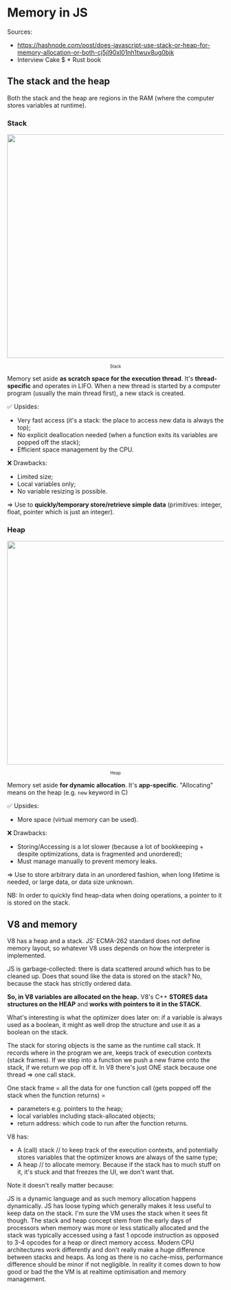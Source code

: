 # Memory in JS

Sources:

* https://hashnode.com/post/does-javascript-use-stack-or-heap-for-memory-allocation-or-both-cj5jl90xl01nh1twuv8ug0bjk
* Interview Cake
$ * Rust book

## The stack and the heap

Both the stack and the heap are regions in the RAM (where the computer stores variables at runtime).

### Stack

<p align="center">
<img width="520" src="https://images-na.ssl-images-amazon.com/images/I/71Ap7cgEglL._SX466_.jpg">  
  <div align="center"><sub><sup>Stack</sup></sub></div>
</p>

Memory set aside **as scratch space for the execution thread**.
It's **thread-specific** and operates in LIFO. When a new thread is started by a computer program (usually the main thread first), a new stack is created.

✅ Upsides:

* Very fast access (it's a stack: the place to access new data is always the top);
* No explicit deallocation needed (when a function exits its variables are popped off the stack);
* Efficient space management by the CPU.

❌ Drawbacks:

* Limited size;
* Local variables only;
* No variable resizing is possible.

=> Use to **quickly/temporary store/retrieve simple data** (primitives: integer, float, pointer which is just an integer).

### Heap

<p align="center">
<img width="520" src="https://www.google.com/url?sa=i&source=images&cd=&ved=2ahUKEwjksYLht_7mAhUMCxoKHejACUEQjRx6BAgBEAQ&url=https%3A%2F%2Fwww.masterfile.com%2Fsearch%2Fen%2Fpaper%2Bdump&psig=AOvVaw26zqku0CtE08UZGMOTYFNR&ust=1578931332460627">  
  <div align="center"><sub><sup>Heap</sup></sub></div>
</p>

Memory set aside **for dynamic allocation**.
It's **app-specific**. "Allocating" means on the heap (e.g. `new` keyword in C)

✅ Upsides:

* More space (virtual memory can be used).

❌ Drawbacks:

* Storing/Accessing is a lot slower (because a lot of bookkeeping + despite optimizations, data is fragmented and unordered);
* Must manage manually to prevent memory leaks.

=> Use to store arbitrary data in an unordered fashion, when long lifetime is needed, or large data, or data size unknown.

NB: In order to quickly find heap-data when doing operations, a pointer to it is stored on the stack.

## V8 and memory

V8 has a heap and a stack.
JS' ECMA-262 standard does not define memory layout, so whatever V8 uses depends on how the interpreter is implemented.

JS is garbage-collected: there is data scattered around which has to be cleaned up. Does that sound like the data is stored on the stack? No, because the stack has strictly ordered data.

**So, in V8 variables are allocated on the heap.**
V8's C++ **STORES data structures on the HEAP** and **works with pointers to it in the STACK**.

What's interesting is what the optimizer does later on: if a variable is always used as a boolean, it might as well drop the structure and use it as a boolean on the stack.

The stack for storing objects is the same as the runtime call stack. It records where in the program we are, keeps track of execution contexts (stack frames). If we step into a function we push a new frame onto the stack, if we return we pop off it. In V8 there's just ONE stack because one thread => one call stack.

One stack frame = all the data for one function call (gets popped off the stack when the function returns) =

* parameters e.g. pointers to the heap;
* local variables including stack-allocated objects;
* return address: which code to run after the function returns.

V8 has:

* A (call) stack // to keep track of the execution contexts, and potentially stores variables that the optimizer knows are always of the same type;
* A heap // to allocate memory. Because if the stack has to much stuff on it, it's stuck and that freezes the UI, we don't want that.

Note it doesn't really matter because:

JS is a dynamic language and as such memory allocation happens dynamically.
JS has loose typing which generally makes it less useful to keep data on the stack. I'm sure the VM uses the stack when it sees fit though.
The stack and heap concept stem from the early days of processors when memory was more or less statically allocated and the stack was typically accessed using a fast 1 opcode instruction as opposed to 3-4 opcodes for a heap or direct memory access. Modern CPU architectures work differently and don't really make a huge difference between stacks and heaps. As long as there is no cache-miss, performance difference should be minor if not negligible. In reality it comes down to how good or bad the the VM is at realtime optimisation and memory management.
